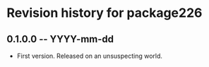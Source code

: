 # Revision history for package226

## 0.1.0.0 -- YYYY-mm-dd

* First version. Released on an unsuspecting world.
